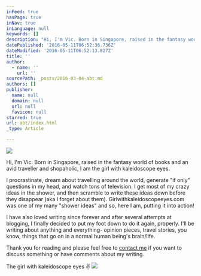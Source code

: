 ```yaml
---
inFeed: true
hasPage: true
inNav: true
inLanguage: null
keywords: []
description: "Hi, I'm Vic. Born in Singapore, raised in the fantasy world of books and an avid traveller and shopaholic, I am the girl with kaleidoscope eyes. "
datePublished: '2016-05-11T06:52:36.736Z'
dateModified: '2016-05-11T06:52:13.827Z'
title: ''
author:
  - name: ''
    url: ''
sourcePath: _posts/2016-03-04-abt.md
authors: []
publisher:
  name: null
  domain: null
  url: null
  favicon: null
starred: true
url: abt/index.html
_type: Article

---
```

![](https://the-grid-user-content.s3-us-west-2.amazonaws.com/105aee15-db16-474f-bdf8-5b90f8b3bb4a.jpg)

Hi, I'm Vic. Born in Singapore, raised in the fantasy world of books and an avid traveller and shopaholic, I am the girl with kaleidoscope eyes. 

I procrastinate, dream about travelling around the world, generate "if only" questions in my head, and watch tons of television. I get most of my crazy ideas in the shower, and then scramble to write these ideas down before they disappear (aka I forget about them). Girlwithkaleidoscopeeyes.com was one of my many "shower ideas" and so, here I am, putting it into action!

I have also loved writing since forever and after several attempts at blogging, I finally decided to put my foot down to do it again, properly. I'll be writing about anything and everything- opinion pieces, travel stories, you know, things that go on in a normal human being's brain/life.

Thank you for reading and please feel free to [contact me][0] if you want to discuss something or have comments about my writing.

The girl with kaleidoscope eyes ✌
![](https://the-grid-user-content.s3-us-west-2.amazonaws.com/d1eb670a-44f5-421d-b1d4-68b3ce907301.png)

[0]: mailto:lee-victoria@live.com